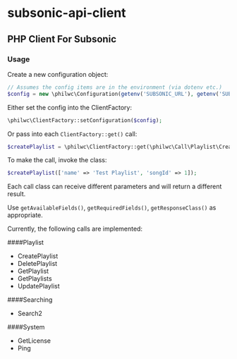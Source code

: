 # subsonic-api-client
## PHP Client For Subsonic

### Usage

Create a new configuration object:

```php
// Assumes the config items are in the environment (via dotenv etc.)
$config = new \philwc\Configuration(getenv('SUBSONIC_URL'), getenv('SUBSONIC_USER'), getenv('SUBSONIC_PASSWORD'))
```

Either set the config into the ClientFactory:

```php
\philwc\ClientFactory::setConfiguration($config);
```

Or pass into each `ClientFactory::get()` call:

```php
$createPlaylist = \philwc\ClientFactory::get(\philwc\Call\Playlist\CreatePlaylist::class, $config);
```

To make the call, invoke the class:

```php
$createPlaylist(['name' => 'Test Playlist', 'songId' => 1]);
```

Each call class can receive different parameters and will return a different result. 

Use `getAvailableFields()`, `getRequiredFields()`, `getResponseClass()` as appropriate.

Currently, the following calls are implemented:

####Playlist
- CreatePlaylist
- DeletePlaylist
- GetPlaylist
- GetPlaylists
- UpdatePlaylist

####Searching
- Search2

####System
- GetLicense
- Ping
